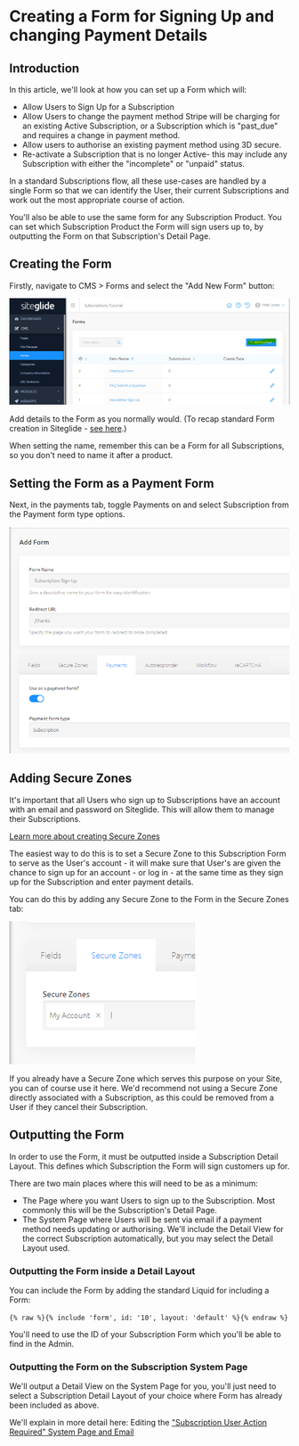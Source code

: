 # Creating a Form for Signing Up and changing Payment Details

## Introduction

In this article, we'll look at how you can set up a Form which will:

- Allow Users to Sign Up for a Subscription
- Allow Users to change the payment method Stripe will be charging for an existing Active Subscription, or a Subscription which is "past_due" and requires a change in payment method.
- Allow users to authorise an existing payment method using 3D secure.
- Re-activate a Subscription that is no longer Active- this may include any Subscription with either the "incomplete" or "unpaid" status.

In a standard Subscriptions flow, all these use-cases are handled by a single Form so that we can identify the User, their current Subscriptions and work out the most appropriate course of action.

You'll also be able to use the same form for any Subscription Product. You can set which Subscription Product the Form will sign users up to, by outputting the Form on that Subscription's Detail Page.

## Creating the Form

Firstly, navigate to CMS > Forms and select the "Add New Form" button:

![Image](/.gitbook/assets/Siteglide-Subscriptions-Creating-a-Form-Payment-Details-1.png)

Add details to the Form as you normally would. (To recap standard Form creation in Siteglide - [see here](/cms/forms/quickstart-forms.md).)

When setting the name, remember this can be a Form for all Subscriptions, so you don't need to name it after a product.

## Setting the Form as a Payment Form

Next, in the payments tab, toggle Payments on and select Subscription from the Payment form type options.

![Image](/.gitbook/assets/Siteglide-Subscriptions-Creating-a-Form-Payment-Details-2.png)

## Adding Secure Zones

It's important that all Users who sign up to Subscriptions have an account with an email and password on Siteglide. This will allow them to manage their Subscriptions.

[Learn more about creating Secure Zones](/modules/core-modules/secure-zones/quickstart-secure-zones.md)

The easiest way to do this is to set a Secure Zone to this Subscription Form to serve as the User's account - it will make sure that User's are given the chance to sign up for an account - or log in - at the same time as they sign up for the Subscription and enter payment details.

You can do this by adding any Secure Zone to the Form in the Secure Zones tab:

![Image](/.gitbook/assets/Siteglide-Subscriptions-Creating-a-Form-Payment-Details-3.png)

If you already have a Secure Zone which serves this purpose on your Site, you can of course use it here. We'd recommend not using a Secure Zone directly associated with a Subscription, as this could be removed from a User if they cancel their Subscription.

## Outputting the Form

In order to use the Form, it must be outputted inside a Subscription Detail Layout. This defines which Subscription the Form will sign customers up for.

There are two main places where this will need to be as a minimum:

- The Page where you want Users to sign up to the Subscription. Most commonly this will be the Subscription's Detail Page.
- The System Page where Users will be sent via email if a payment method needs updating or authorising. We'll include the Detail View for the correct Subscription automatically, but you may select the Detail Layout used.

### Outputting the Form inside a Detail Layout

You can include the Form by adding the standard Liquid for including a Form:

`{% raw %}{% include 'form', id: '10', layout: 'default' %}{% endraw %}`

You'll need to use the ID of your Subscription Form which you'll be able to find in the Admin.

### Outputting the Form on the Subscription System Page

We'll output a Detail View on the System Page for you, you'll just need to select a Subscription Detail Layout of your choice where Form has already been included as above.

We'll explain in more detail here: Editing the ["Subscription User Action Required" System Page and Email](/eCommerce/get-started-ecommerce/subscriptions/subscription-action-required.md)

